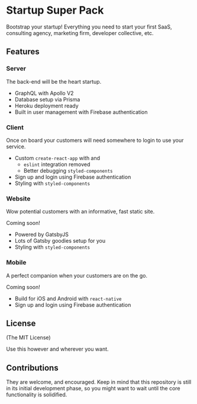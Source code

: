 # Startup Super Pack

Bootstrap your startup! Everything you need to start your first SaaS, consulting agency, marketing firm, developer collective, etc.

## Features

### Server

The back-end will be the heart  startup.

- GraphQL with Apollo V2
- Database setup via Prisma
- Heroku deployment ready
- Built in user management with Firebase authentication

### Client

Once on board your customers will need somewhere to login to use your service.

- Custom `create-react-app` with and
  - `eslint` integration removed
  - Better debugging `styled-components`
- Sign up and login using Firebase authentication
- Styling with `styled-components`

### Website

Wow potential customers with an informative, fast static site.

Coming soon!

- Powered by GatsbyJS
- Lots of Gatsby goodies setup for you
- Styling with `styled-components`

### Mobile

A perfect companion when your customers are on the go.

Coming soon!

- Build for iOS and Android with `react-native`
- Sign up and login using Firebase authentication

## License

(The MIT License)

Use this however and wherever you want.

## Contributions

They are welcome, and encouraged. Keep in mind that this repository is still in its initial development phase, so you might want to wait until the core functionality is solidified.

